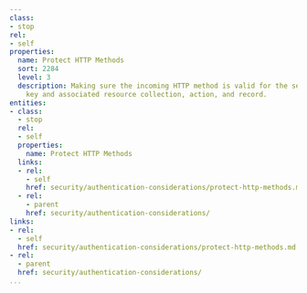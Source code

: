 ```yaml
---
class:
- stop
rel:
- self
properties:
  name: Protect HTTP Methods
  sort: 2284
  level: 3
  description: Making sure the incoming HTTP method is valid for the session token/API
    key and associated resource collection, action, and record.
entities:
- class:
  - stop
  rel:
  - self
  properties:
    name: Protect HTTP Methods
  links:
  - rel:
    - self
    href: security/authentication-considerations/protect-http-methods.md
  - rel:
    - parent
    href: security/authentication-considerations/
links:
- rel:
  - self
  href: security/authentication-considerations/protect-http-methods.md
- rel:
  - parent
  href: security/authentication-considerations/
...
```


